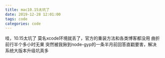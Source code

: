 ```yaml
---
title: mac10.15太坑了
date: 2019-12-28 12:01:00
tags: code
categories: code
---
```


哇，10.15太坑了
莫名xcode环境就丢了，官方的重装方法和各类博客都没用
曲折前行半个多小时无果
突然被我揪到node-gyp的一条半月前回答直戳要害，解决
系统大版本升级坑真多